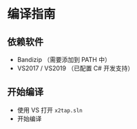 # 编译指南
## 依赖软件
- Bandizip （需要添加到 PATH 中）
- VS2017 / VS2019 （已配置 C# 开发支持）

## 开始编译
- 使用 VS 打开 `x2tap.sln`
- 开始编译